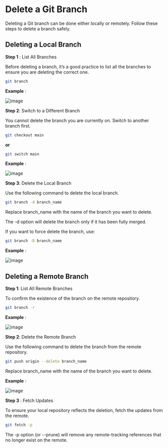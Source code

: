 # Delete a Git Branch

Deleting a Git branch can be done either locally or remotely. Follow these steps to delete a branch safely.

## Deleting a Local Branch

**Step 1** : List All Branches

Before deleting a branch, it’s a good practice to list all the branches to ensure you are deleting the correct one.
```sh
git branch
```
**Example** : 

![image](https://github.com/AmalSunny992/gitcommands/assets/169422802/8579f1e9-652e-4964-87b8-73f04cd04bcf)


**Step 2**: Switch to a Different Branch

You cannot delete the branch you are currently on. Switch to another branch first.
```sh
git checkout main
```
**or**
```sh
git switch main
```
**Example** :

![image](https://github.com/AmalSunny992/gitcommands/assets/169422802/3a0711ce-3498-4b3d-a2e1-c597aa40967a)


**Step 3**: Delete the Local Branch

Use the following command to delete the local branch.

```sh
git branch -d branch_name
```

Replace branch_name with the name of the branch you want to delete.

The -d option will delete the branch only if it has been fully merged. 

If you want to force delete the branch, use:
```sh
git branch -D branch_name
```
**Example** :

![image](https://github.com/AmalSunny992/gitcommands/assets/169422802/79ff5a9e-4acc-4b84-b422-bfecd5272010)


## Deleting a Remote Branch

**Step 1**: List All Remote Branches

To confirm the existence of the branch on the remote repository.

```sh
git branch -r
```
**Example** :

![image](https://github.com/AmalSunny992/gitcommands/assets/169422802/f9bc65c6-2e64-4b68-8c66-d505c1b10ed0)


**Step 2**: Delete the Remote Branch

Use the following command to delete the branch from the remote repository.
```sh
git push origin --delete branch_name
```
Replace branch_name with the name of the branch you want to delete.

**Example** :

![image](https://github.com/AmalSunny992/gitcommands/assets/169422802/25622415-e1b4-4766-bebb-3796df063fcc)


**Step 3** : Fetch Updates

To ensure your local repository reflects the deletion, fetch the updates from the remote.

```sh
git fetch -p
```
The -p option (or --prune) will remove any remote-tracking references that no longer exist on the remote.
